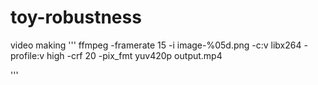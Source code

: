 # toy-robustness


video making
'''
ffmpeg -framerate 15 -i image-%05d.png -c:v libx264 -profile:v high -crf 20 -pix_fmt yuv420p output.mp4

'''

